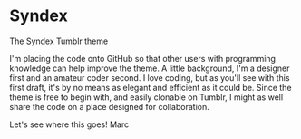 Syndex
======

The Syndex Tumblr theme

I'm placing the code onto GitHub so that other users with programming knowledge can help improve the theme. A little background, I'm a designer first and an amateur coder second. I love coding, but as you'll see with this first draft, it's by no means as elegant and efficient as it could be. 
Since the theme is free to begin with, and easily clonable on Tumblr, I might as well share the code on a place designed for collaboration.

Let's see where this goes!
Marc
